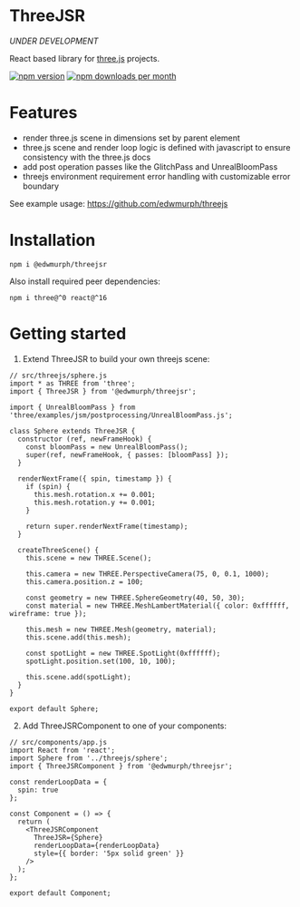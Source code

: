 # ThreeJSR

*UNDER DEVELOPMENT*

React based library for [three.js](https://threejs.org/) projects.

<a href="https://www.npmjs.com/package/threejs-r"><img src="https://img.shields.io/npm/v/@edwmurph/threejsr.svg?style=flat" alt="npm version"></a>
<a href="https://www.npmjs.com/package/threejs-r" target="_blank"><img src="https://img.shields.io/npm/dm/@edwmurph/threejsr.svg" alt="npm downloads per month"></a>

# Features

- render three.js scene in dimensions set by parent element
- three.js scene and render loop logic is defined with javascript to ensure consistency with the three.js docs
- add post operation passes like the GlitchPass and UnrealBloomPass
- threejs environment requirement error handling with customizable error boundary

See example usage: https://github.com/edwmurph/threejs

# Installation

```
npm i @edwmurph/threejsr
```
Also install required peer dependencies:
```
npm i three@^0 react@^16
```

# Getting started

1. Extend ThreeJSR to build your own threejs scene:

```
// src/threejs/sphere.js
import * as THREE from 'three';
import { ThreeJSR } from '@edwmurph/threejsr';

import { UnrealBloomPass } from 'three/examples/jsm/postprocessing/UnrealBloomPass.js';

class Sphere extends ThreeJSR {
  constructor (ref, newFrameHook) {
    const bloomPass = new UnrealBloomPass();
    super(ref, newFrameHook, { passes: [bloomPass] });
  }

  renderNextFrame({ spin, timestamp }) {
    if (spin) {
      this.mesh.rotation.x += 0.001;
      this.mesh.rotation.y += 0.001;
    }

    return super.renderNextFrame(timestamp);
  }

  createThreeScene() {
    this.scene = new THREE.Scene();

    this.camera = new THREE.PerspectiveCamera(75, 0, 0.1, 1000);
    this.camera.position.z = 100;

    const geometry = new THREE.SphereGeometry(40, 50, 30);
    const material = new THREE.MeshLambertMaterial({ color: 0xffffff, wireframe: true });

    this.mesh = new THREE.Mesh(geometry, material);
    this.scene.add(this.mesh);

    const spotLight = new THREE.SpotLight(0xffffff);
    spotLight.position.set(100, 10, 100);

    this.scene.add(spotLight);
  }
}

export default Sphere;
```

2. Add ThreeJSRComponent to one of your components:

```
// src/components/app.js
import React from 'react';
import Sphere from '../threejs/sphere';
import { ThreeJSRComponent } from '@edwmurph/threejsr';

const renderLoopData = {
  spin: true
};

const Component = () => {
  return (
    <ThreeJSRComponent
      ThreeJSR={Sphere}
      renderLoopData={renderLoopData}
      style={{ border: '5px solid green' }}
    />
  );
};

export default Component;
```
